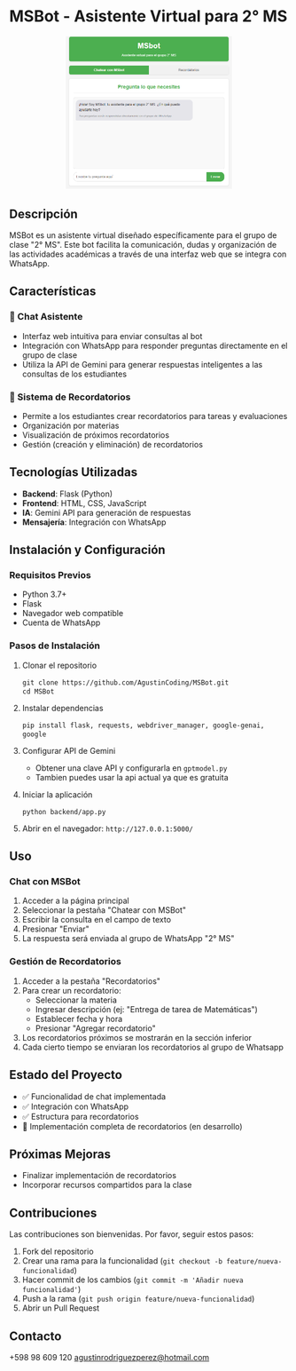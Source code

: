 # MSBot - Asistente Virtual para 2° MS

<p align="center">
  <img src="Static/imgs/img.png" alt="MSBot Logo" width="300">
</p>

## Descripción
MSBot es un asistente virtual diseñado específicamente para el grupo de clase "2° MS". Este bot facilita la comunicación, dudas y organización de las actividades académicas a través de una interfaz web que se integra con WhatsApp.

## Características

### 🤖 Chat Asistente
- Interfaz web intuitiva para enviar consultas al bot
- Integración con WhatsApp para responder preguntas directamente en el grupo de clase
- Utiliza la API de Gemini para generar respuestas inteligentes a las consultas de los estudiantes

### 📅 Sistema de Recordatorios
- Permite a los estudiantes crear recordatorios para tareas y evaluaciones
- Organización por materias
- Visualización de próximos recordatorios
- Gestión (creación y eliminación) de recordatorios

## Tecnologías Utilizadas
- **Backend**: Flask (Python)
- **Frontend**: HTML, CSS, JavaScript
- **IA**: Gemini API para generación de respuestas
- **Mensajería**: Integración con WhatsApp


## Instalación y Configuración

### Requisitos Previos
- Python 3.7+
- Flask
- Navegador web compatible
- Cuenta de WhatsApp

### Pasos de Instalación
1. Clonar el repositorio
   ```
   git clone https://github.com/AgustinCoding/MSBot.git
   cd MSBot
   ```

2. Instalar dependencias
   ```
   pip install flask, requests, webdriver_manager, google-genai, google
   ```

3. Configurar API de Gemini
   - Obtener una clave API y configurarla en `gptmodel.py`
   - Tambien puedes usar la api actual ya que es gratuita

4. Iniciar la aplicación
   ```
   python backend/app.py
   ```

5. Abrir en el navegador: `http://127.0.0.1:5000/`

## Uso

### Chat con MSBot
1. Acceder a la página principal
2. Seleccionar la pestaña "Chatear con MSBot"
3. Escribir la consulta en el campo de texto
4. Presionar "Enviar"
5. La respuesta será enviada al grupo de WhatsApp "2° MS"

### Gestión de Recordatorios
1. Acceder a la pestaña "Recordatorios"
2. Para crear un recordatorio:
   - Seleccionar la materia
   - Ingresar descripción (ej: "Entrega de tarea de Matemáticas")
   - Establecer fecha y hora
   - Presionar "Agregar recordatorio"
3. Los recordatorios próximos se mostrarán en la sección inferior
4. Cada cierto tiempo se enviaran los recordatorios al grupo de Whatsapp

## Estado del Proyecto
- ✅ Funcionalidad de chat implementada
- ✅ Integración con WhatsApp
- ✅ Estructura para recordatorios
- 🔄 Implementación completa de recordatorios (en desarrollo)

## Próximas Mejoras
- Finalizar implementación de recordatorios
- Incorporar recursos compartidos para la clase

## Contribuciones
Las contribuciones son bienvenidas. Por favor, seguir estos pasos:
1. Fork del repositorio
2. Crear una rama para la funcionalidad (`git checkout -b feature/nueva-funcionalidad`)
3. Hacer commit de los cambios (`git commit -m 'Añadir nueva funcionalidad'`)
4. Push a la rama (`git push origin feature/nueva-funcionalidad`)
5. Abrir un Pull Request


## Contacto
+598 98 609 120
agustinrodriguezperez@hotmail.com
